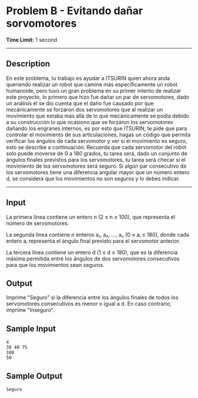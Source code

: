 # Problem B - Evitando dañar sorvomotores
  
**Time Limit:** 1 second
  
---
 
## Description
En este problema, tu trabajo es ayudar a ITSURIN quien ahora anda queriendo realizar un robot que camine más específicamente un robot humanoide, pero tuvo un gran problema en su primer intento de realizar este proyecto, lo primero que hizo fue dañar un par de servomotores, dado un análisis él se dio cuenta que el daño fue causado por que mecánicamente se forzaron dos servomotores que al realizar un movimiento que estaba más allá de lo que mecánicamente se podía debido a su construcción lo que ocasiono que se forzaron los servomotores dañando los engranes internos, es por esto que ITSURIN, te pide que para controlar el movimiento de sus articulaciones, hagas un código que permita verificar los ángulos de cada servomotor y ver si el movimiento es seguro, esto se describe a continuación: Recuerda que cada servomotor del robot solo puede moverse de 0 a 180 grados, tu tarea será, dado un conjunto de ángulos finales previstos para los servomotores, tu tarea será checar si el movimiento de los servomotores será seguro. Si algún par consecutivo de los servomotores tiene una diferencia angular mayor que un número entero d, se considera que los movimientos no son seguros y lo debes indicar.  
  
---
  
## Input
La primera línea contiene un entero n (2 ≤ n ≤ 100), que representa el número de servomotores.

La segunda línea contiene n enteros a₁, a₂, …, aₙ (0 ≤ aᵢ ≤ 180), donde cada entero aᵢ representa el ángulo final previsto para el servomotor anterior.

La tercera línea contiene un entero d (1 ≤ d ≤ 180), que es la diferencia máxima permitida entre los ángulos de dos servomotores consecutivos para que los movimientos sean seguros.
  
## Output
Imprime "Seguro" si la diferencia entre los ángulos finales de todos los servomotores consecutivos es menor o igual a d. En caso contrario, imprime "Inseguro".
  
## Sample Input
```
4
30 40 75
100
50
```

## Sample Output
```
Seguro
```